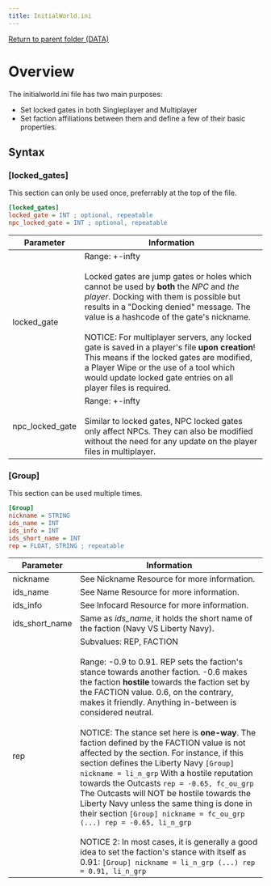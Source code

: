 ```yaml
---
title: InitialWorld.ini
---
```


[Return to parent folder (DATA)](../DATA)

# Overview

The initialworld.ini file has two main purposes:

* Set locked gates in both Singleplayer and Multiplayer
* Set faction affiliations between them and define a few of their basic properties.

## Syntax

### [locked_gates]
This section can only be used once, preferrably at the top of the file.
```ini
[locked_gates] 
locked_gate = INT ; optional, repeatable 
npc_locked_gate = INT ; optional, repeatable
```
| Parameter       | Information                                                                                                                                                                                                                                                                                                                                                                                                                                                                                                         |
| --------------- | ------------------------------------------------------------------------------------------------------------------------------------------------------------------------------------------------------------------------------------------------------------------------------------------------------------------------------------------------------------------------------------------------------------------------------------------------------------------------------------------------------------------- |
| locked_gate     | Range: +-infty<br/><br/>Locked gates are jump gates or holes which cannot be used by **both** the *NPC* and *the player*. Docking with them is possible but results in a "Docking denied" message. The value is a hashcode of the gate's nickname.<br/><br/>NOTICE: For multiplayer servers, any locked gate is saved in a player's file **upon creation**! This means if the locked gates are modified, a Player Wipe or the use of a tool which would update locked gate entries on all player files is required. |
| npc_locked_gate | Range: +-infty<br/><br/>Similar to locked gates, NPC locked gates only affect NPCs. They can also be modified without the need for any update on the player files in multiplayer.                                                                                                                                                                                                                                                                                                                                   |

### [Group]
This section can be used multiple times.
```ini
[Group]
nickname = STRING
ids_name = INT
ids_info = INT
ids_short_name = INT
rep = FLOAT, STRING ; repeatable
```
| Parameter      | Information                                                                                                                                                                                                                                                                                                                                                                                                                                                                                                                                                                                                                                                                                                                                                                                                                                                                                                              |
| -------------- | ------------------------------------------------------------------------------------------------------------------------------------------------------------------------------------------------------------------------------------------------------------------------------------------------------------------------------------------------------------------------------------------------------------------------------------------------------------------------------------------------------------------------------------------------------------------------------------------------------------------------------------------------------------------------------------------------------------------------------------------------------------------------------------------------------------------------------------------------------------------------------------------------------------------------ |
| nickname       | See Nickname Resource for more information.                                                                                                                                                                                                                                                                                                                                                                                                                                                                                                                                                                                                                                                                                                                                                                                                                                                                              |
| ids_name       | See Name Resource for more information.                                                                                                                                                                                                                                                                                                                                                                                                                                                                                                                                                                                                                                                                                                                                                                                                                                                                                  |
| ids_info       | See Infocard Resource for more information.                                                                                                                                                                                                                                                                                                                                                                                                                                                                                                                                                                                                                                                                                                                                                                                                                                                                              |
| ids_short_name | Same as *ids\_name*, it holds the short name of the faction (Navy VS Liberty Navy).                                                                                                                                                                                                                                                                                                                                                                                                                                                                                                                                                                                                                                                                                                                                                                                                                                      |
| rep            | Subvalues: REP, FACTION<br/><br/>Range: -0.9 to 0.91. REP sets the faction's stance towards another faction. -0.6 makes the faction **hostile** towards the faction set by the FACTION value. 0.6, on the contrary, makes it friendly. Anything in-between is considered neutral.<br/><br/>NOTICE: The stance set here is **one-way**. The faction defined by the FACTION value is not affected by the section. For instance, if this section defines the Liberty Navy `[Group] nickname = li_n_grp` With a hostile reputation towards the Outcasts `rep = -0.65, fc_ou_grp` The Outcasts will NOT be hostile towards the Liberty Navy unless the same thing is done in their section `[Group] nickname = fc_ou_grp (...) rep = -0.65, li_n_grp`<br/><br/>NOTICE 2: In most cases, it is generally a good idea to set the faction's stance with itself as 0.91: `[Group] nickname = li_n_grp (...) rep = 0.91, li_n_grp` |
